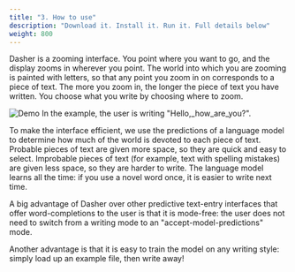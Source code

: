 ```yaml
---
title: "3. How to use"
description: "Download it. Install it. Run it. Full details below"
weight: 800
---
```


Dasher is a zooming interface. You point where you want to go, and the display zooms in wherever you point. The world into which you are zooming is painted with letters, so that any point you zoom in on corresponds to a piece of text. The more you zoom in, the longer the piece of text you have written. You choose what you write by choosing where to zoom.

![Demo](/demo.gif) In the example, the user is writing "Hello,_how_are_you?".

To make the interface efficient, we use the predictions of a language model to determine how much of the world is devoted to each piece of text. Probable pieces of text are given more space, so they are quick and easy to select. Improbable pieces of text (for example, text with spelling mistakes) are given less space, so they are harder to write. The language model learns all the time: if you use a novel word once, it is easier to write next time.

A big advantage of Dasher over other predictive text-entry interfaces that offer word-completions to the user is that it is mode-free: the user does not need to switch from a writing mode to an "accept-model-predictions" mode.

Another advantage is that it is easy to train the model on any writing style: simply load up an example file, then write away!